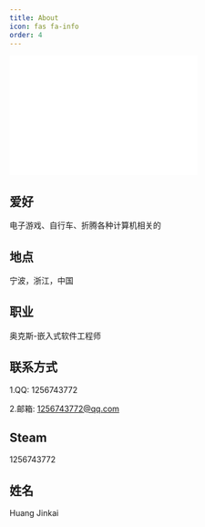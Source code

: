 ```yaml
---
title: About
icon: fas fa-info
order: 4
---
```


<iframe frameborder="no" border="0" marginwidth="0" marginheight="0" width=330 height=210 src="//music.163.com/outchain/player?type=0&id=6760131912&auto=1&height=430"></iframe>

## 爱好

电子游戏、自行车、折腾各种计算机相关的

## 地点

宁波，浙江，中国

## 职业

奥克斯-嵌入式软件工程师

## 联系方式

1.QQ: 1256743772

2.邮箱: 1256743772@qq.com

## Steam

1256743772

## 姓名

Huang Jinkai
